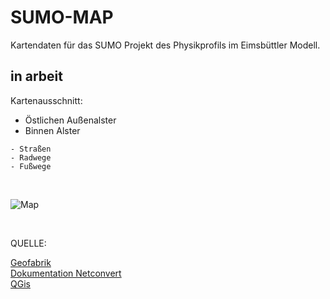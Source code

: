 # SUMO-MAP
Kartendaten für das SUMO Projekt des Physikprofils im Eimsbüttler Modell.

## in arbeit

Kartenausschnitt: 
 - Östlichen Außenalster
 - Binnen Alster

```
- Straßen
- Radwege
- Fußwege
```

<br>

![Map](http://chrissem.com/data/snap-alster.PNG)

<br>

QUELLE:

[Geofabrik](http://download.geofabrik.de/europe/germany/hamburg-latest-free.shp.zip) <br>
[Dokumentation Netconvert](http://www.sumo.dlr.de/userdoc/Networks/Import/ArcView.html) <br>
[QGis](https://www.qgis.org) <br>

